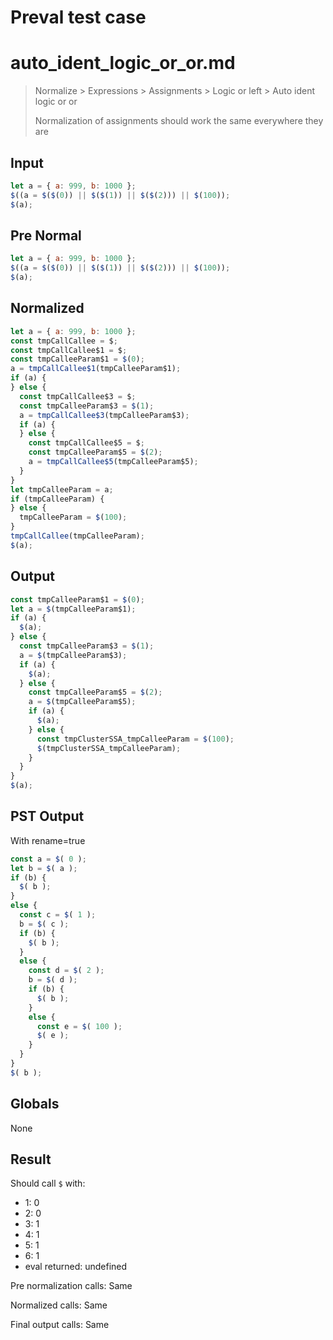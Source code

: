 # Preval test case

# auto_ident_logic_or_or.md

> Normalize > Expressions > Assignments > Logic or left > Auto ident logic or or
>
> Normalization of assignments should work the same everywhere they are

## Input

`````js filename=intro
let a = { a: 999, b: 1000 };
$((a = $($(0)) || $($(1)) || $($(2))) || $(100));
$(a);
`````

## Pre Normal


`````js filename=intro
let a = { a: 999, b: 1000 };
$((a = $($(0)) || $($(1)) || $($(2))) || $(100));
$(a);
`````

## Normalized


`````js filename=intro
let a = { a: 999, b: 1000 };
const tmpCallCallee = $;
const tmpCallCallee$1 = $;
const tmpCalleeParam$1 = $(0);
a = tmpCallCallee$1(tmpCalleeParam$1);
if (a) {
} else {
  const tmpCallCallee$3 = $;
  const tmpCalleeParam$3 = $(1);
  a = tmpCallCallee$3(tmpCalleeParam$3);
  if (a) {
  } else {
    const tmpCallCallee$5 = $;
    const tmpCalleeParam$5 = $(2);
    a = tmpCallCallee$5(tmpCalleeParam$5);
  }
}
let tmpCalleeParam = a;
if (tmpCalleeParam) {
} else {
  tmpCalleeParam = $(100);
}
tmpCallCallee(tmpCalleeParam);
$(a);
`````

## Output


`````js filename=intro
const tmpCalleeParam$1 = $(0);
let a = $(tmpCalleeParam$1);
if (a) {
  $(a);
} else {
  const tmpCalleeParam$3 = $(1);
  a = $(tmpCalleeParam$3);
  if (a) {
    $(a);
  } else {
    const tmpCalleeParam$5 = $(2);
    a = $(tmpCalleeParam$5);
    if (a) {
      $(a);
    } else {
      const tmpClusterSSA_tmpCalleeParam = $(100);
      $(tmpClusterSSA_tmpCalleeParam);
    }
  }
}
$(a);
`````

## PST Output

With rename=true

`````js filename=intro
const a = $( 0 );
let b = $( a );
if (b) {
  $( b );
}
else {
  const c = $( 1 );
  b = $( c );
  if (b) {
    $( b );
  }
  else {
    const d = $( 2 );
    b = $( d );
    if (b) {
      $( b );
    }
    else {
      const e = $( 100 );
      $( e );
    }
  }
}
$( b );
`````

## Globals

None

## Result

Should call `$` with:
 - 1: 0
 - 2: 0
 - 3: 1
 - 4: 1
 - 5: 1
 - 6: 1
 - eval returned: undefined

Pre normalization calls: Same

Normalized calls: Same

Final output calls: Same
